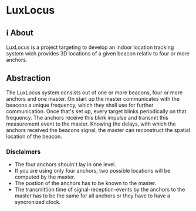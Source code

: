 # LuxLocus

## ℹ️ About

LuxLocus is a project targeting to develop an indoor location tracking system wich provides 3D locations of a given beacon relativ to four or more anchors.

## Abstraction

The LuxLocus system consists out of one or more beacons, four or more anchors and one master. On start up the master communicates with the beacons a unique frequency, which they shall use for further communication. Once that's set up, every target blinks periodically on that frequency. The anchors receive this blink impulse and transmit this measurement event to the master. Knowing the delays, with which the anchors received the beacons signal, the master can reconstruct the spatial location of the beacon.

### Disclaimers

- The four anchors shouln't lay in one level.
- If you are using only four anchors, two possible locations will be computed by the master.
- The postion of the anchors has to be known to the master.
- The transmittion time of signal-reception-events by the anchors to the master has to be the same for all anchors or they have to have a syncronized clock.

